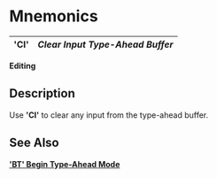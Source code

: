 # Mnemonics

**'CI'** |  **_Clear Input Type-Ahead Buffer_**  
---|---  
  
**Editing**

##  Description

Use **'CI'** to clear any input from the type-ahead buffer.

## See Also

**['BT' Begin Type-Ahead Mode](bt.md)**
